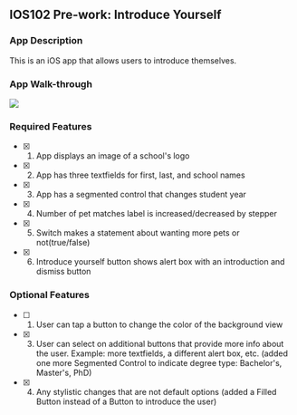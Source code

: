 ## IOS102 Pre-work: Introduce Yourself

### App Description

This is an iOS app that allows users to introduce themselves.

### App Walk-through

![](ceruli_prework.gif)

### Required Features

- [x] 1. App displays an image of a school's logo
- [x] 2. App has three textfields for first, last, and school names
- [x] 3. App has a segmented control that changes student year
- [x] 4. Number of pet matches label is increased/decreased by stepper
- [x] 5. Switch makes a statement about wanting more pets or not(true/false) 
- [x] 6. Introduce yourself button shows alert box with an introduction and dismiss button

### Optional Features

- [ ] 1. User can tap a button to change the color of the background view
- [x] 3. User can select on additional buttons that provide more info about the user. Example: more textfields, a different alert box, etc. (added one more Segmented Control to indicate degree type: Bachelor's, Master's, PhD)
- [x] 4. Any stylistic changes that are not default options (added a Filled Button instead of a Button to introduce the user)
